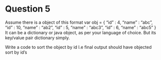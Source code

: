 <h1>Question 5</h1>

Assume there is a object of this format 
var obj = {
 “id” : 4, “name” : “abc”,
 “id” : 10, “name” : “ab2”,
 “id” : 5, “name” : “abc3”,
 “id” : 6, “name” : “abc5”
}
It can be a dictionary or java object, as per your language of choice. But its key/value pair dictionary simply.

Write a code to sort the object by id 
I.e final output should have objected sort by id’s
